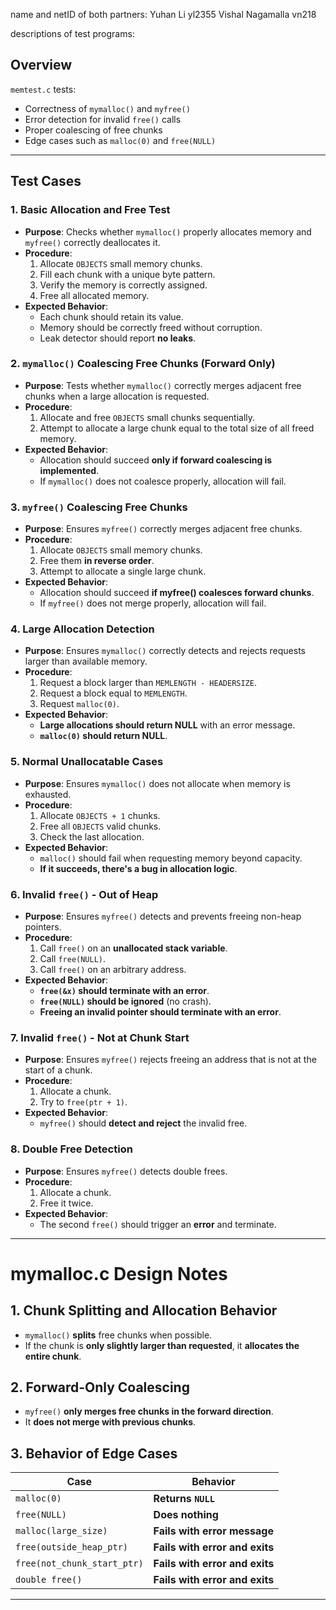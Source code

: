 name and netID of both partners:
Yuhan Li yl2355
Vishal Nagamalla vn218

descriptions of test programs:

## **Overview**
`memtest.c` tests:
- Correctness of `mymalloc()` and `myfree()`
- Error detection for invalid `free()` calls
- Proper coalescing of free chunks
- Edge cases such as `malloc(0)` and `free(NULL)`

---

## **Test Cases**
### **1. Basic Allocation and Free Test**
- **Purpose**: Checks whether `mymalloc()` properly allocates memory and `myfree()` correctly deallocates it.
- **Procedure**:
  1. Allocate `OBJECTS` small memory chunks.
  2. Fill each chunk with a unique byte pattern.
  3. Verify the memory is correctly assigned.
  4. Free all allocated memory.
- **Expected Behavior**:
  - Each chunk should retain its value.
  - Memory should be correctly freed without corruption.
  - Leak detector should report **no leaks**.

### **2. `mymalloc()` Coalescing Free Chunks (Forward Only)**
- **Purpose**: Tests whether `mymalloc()` correctly merges adjacent free chunks when a large allocation is requested.
- **Procedure**:
  1. Allocate and free `OBJECTS` small chunks sequentially.
  2. Attempt to allocate a large chunk equal to the total size of all freed memory.
- **Expected Behavior**:
  - Allocation should succeed **only if forward coalescing is implemented**.
  - If `mymalloc()` does not coalesce properly, allocation will fail.

### **3. `myfree()` Coalescing Free Chunks**
- **Purpose**: Ensures `myfree()` correctly merges adjacent free chunks.
- **Procedure**:
  1. Allocate `OBJECTS` small memory chunks.
  2. Free them **in reverse order**.
  3. Attempt to allocate a single large chunk.
- **Expected Behavior**:
  - Allocation should succeed **if myfree() coalesces forward chunks**.
  - If `myfree()` does not merge properly, allocation will fail.

### **4. Large Allocation Detection**
- **Purpose**: Ensures `mymalloc()` correctly detects and rejects requests larger than available memory.
- **Procedure**:
  1. Request a block larger than `MEMLENGTH - HEADERSIZE`.
  2. Request a block equal to `MEMLENGTH`.
  3. Request `malloc(0)`.
- **Expected Behavior**:
  - **Large allocations should return NULL** with an error message.
  - **`malloc(0)` should return NULL**.

### **5. Normal Unallocatable Cases**
- **Purpose**: Ensures `mymalloc()` does not allocate when memory is exhausted.
- **Procedure**:
  1. Allocate `OBJECTS + 1` chunks.
  2. Free all `OBJECTS` valid chunks.
  3. Check the last allocation.
- **Expected Behavior**:
  - `malloc()` should fail when requesting memory beyond capacity.
  - **If it succeeds, there's a bug in allocation logic**.

### **6. Invalid `free()` - Out of Heap**
- **Purpose**: Ensures `myfree()` detects and prevents freeing non-heap pointers.
- **Procedure**:
  1. Call `free()` on an **unallocated stack variable**.
  2. Call `free(NULL)`.
  3. Call `free()` on an arbitrary address.
- **Expected Behavior**:
  - **`free(&x)` should terminate with an error**.
  - **`free(NULL)` should be ignored** (no crash).
  - **Freeing an invalid pointer should terminate with an error**.

### **7. Invalid `free()` - Not at Chunk Start**
- **Purpose**: Ensures `myfree()` rejects freeing an address that is not at the start of a chunk.
- **Procedure**:
  1. Allocate a chunk.
  2. Try to `free(ptr + 1)`.
- **Expected Behavior**:
  - `myfree()` should **detect and reject** the invalid free.

### **8. Double Free Detection**
- **Purpose**: Ensures `myfree()` detects double frees.
- **Procedure**:
  1. Allocate a chunk.
  2. Free it twice.
- **Expected Behavior**:
  - The second `free()` should trigger an **error** and terminate.

---

# **mymalloc.c Design Notes**

## **1. Chunk Splitting and Allocation Behavior**
- `mymalloc()` **splits** free chunks when possible.
- If the chunk is **only slightly larger than requested**, it **allocates the entire chunk**.

## **2. Forward-Only Coalescing**
- `myfree()` **only merges free chunks in the forward direction**.
- It **does not merge with previous chunks**.

## **3. Behavior of Edge Cases**
| **Case** | **Behavior** |
|----------|-------------|
| `malloc(0)` | **Returns `NULL`** |
| `free(NULL)` | **Does nothing** |
| `malloc(large_size)` | **Fails with error message** |
| `free(outside_heap_ptr)` | **Fails with error and exits** |
| `free(not_chunk_start_ptr)` | **Fails with error and exits** |
| `double free()` | **Fails with error and exits** |

---